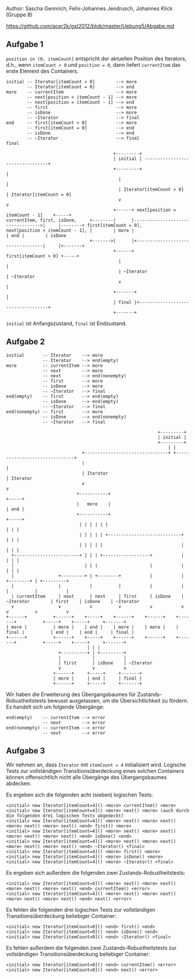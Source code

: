 Author: Sascha Gennrich, Felix-Johannes Jendrusch, Johannes Klick (Gruppe 8)

<https://github.com/acer2k/gst2012/blob/master/Uebung5/Abgabe.md>

## Aufgabe 1

`position in (0, itemCount]` entspricht der aktuellen Position des Iterators, d.h., wenn `itemCount > 0` und `position = 0`, dann liefert `currentItem` das erste Element des Containers.

	initial -- Iterator[itemCount > 0]        --> more
	        -- Iterator[itemCount = 0]        --> end
	more    -- currentItem                    --> more
	        -- next[position < itemCount - 1] --> more
	        -- next[position = itemCount - 1] --> end
	        -- first                          --> more
	        -- isDone                         --> more
	        -- ~Iterator                      --> final
	end     -- first[itemCount > 0]           --> more
	        -- first[itemCount = 0]           --> end
	        -- isDone                         --> end
	        -- ~Iterator                      --> final
	final

	                                         +---------+
	                                         | initial | ---------------------------------+
	                                         +---------+                                  |
	                                           |                                          |
	                                           | Iterator[itemCount > 0]                  | Iterator[itemCount = 0]
	                                           v                                          v
	                                         +------+ next[position = itemCount - 1]    +-----+
	currentItem, first, isDone,     +--------|      |---------------------------------->|     |--------+ first[itemCount = 0],
	next[position < itemCount - 1], |        | more |                                   | end |        | isDone
	                                +------->|      |<----------------------------------|     |<-------+
	                                         +------+              first[itemCount > 0] +-----+
	                                           |                                          |
	                                           | ~Iterator                                | ~Iterator
	                                           v                                          |
	                                         +-------+                                    |
	                                         | final |<-----------------------------------+
	                                         +-------+

`initial` ist Anfangszustand, `final` ist Endzustand.

## Aufgabe 2

	initial       -- Iterator    --> more
	              -- Iterator    --> end(empty)
	more          -- currentItem --> more
	              -- next        --> more
	              -- next        --> end(nonempty)
	              -- first       --> more
	              -- isDone      --> more
	              -- ~Iterator   --> final
	end(empty)    -- first       --> end(empty)
	              -- isDone      --> end(empty)
	              -- ~Iterator   --> final
	end(nonempty) -- first       --> more
	              -- isDone      --> end(nonempty)
	              -- ~Iterator   --> final

	                                                          +---------+
	                                                          | initial |
	                                                          +---------+
	                                                              | |
	                             +--------------------------------+ +-------------------------------+
	                             |                                                                  |
	                             | Iterator                                                         | Iterator
	                             v                                                                  v
	                           +-----------+                                                      +-----+
	                           |   more    |                                                      | end |
	                           +-----------+                                                      +-----+
	                            | | | | | |                                                        | | |
	                            | | | | | +----------------------------+                           | | |
	                            | | | | |                              |                           | | |
	  +-------------------------+ | | | +------------------+           |                           | | |
	  |                           | | |                    |           |                           | | |
	  |                 +---------+ | +--------+           |           |                  +--------+ | +---------+
	  |                 |           |          |           |           |                  |          |           |
	  | currentItem     | next      | next     | first     | isDone    | ~Iterator        | first    | isDone    | ~Iterator
	  v                 v           v          v           v           v                  v          v           v
	+------+          +------+    +-----+    +------+    +------+    +-------+          +-----+    +-----+     +-------+
	| more |          | more |    | end |    | more |    | more |    | final |          | end |    | end |     | final |
	+------+          +------+    +-----+    +------+    +------+    +-------+          +-----+    +-----+     +-------+
	                               | | |
	                    +----------+ | +---------+
	                    |            |           |
	                    | first      | isDone    | ~Iterator
	                    v            v           v
	                  +------+     +-----+     +-------+
	                  | more |     | end |     | final |
	                  +------+     +-----+     +-------+

Wir haben die Erweiterung des Übergangsbaumes für Zustands-Robustheitstests bewusst ausgelassen, um die Übersichtlichkeit zu fördern. Es handelt sich um folgende Übergänge:

	end(empty)    -- currentItem --> error
	              -- next        --> error
	end(nonempty) -- currentItem --> error
	              -- next        --> error

## Aufgabe 3

Wir nehmen an, dass `Iterator` mit `itemCount = 4` initialisiert wird. Logische Tests zur vollständigen Transitionsüberdeckung eines solchen Containers können offensichtlich nicht alle Übergänge des Übergangsbaumes abdecken.

Es ergeben sich die folgenden acht (sieben) logischen Tests:

	<initial> new Iterator[itemCount=4]() <more> currentItem() <more>
	<initial> new Iterator[itemCount=4]() <more> next() <more> (auch durch die folgenden drei logischen Tests abgedeckt)
	<initial> new Iterator[itemCount=4]() <more> next() <more> next() <more> next() <more> next() <end> first() <more>
	<initial> new Iterator[itemCount=4]() <more> next() <more> next() <more> next() <more> next() <end> isDone() <end>
	<initial> new Iterator[itemCount=4]() <more> next() <more> next() <more> next() <more> next() <end> ~Iterator() <final>
	<initial> new Iterator[itemCount=4]() <more> first() <more>
	<initial> new Iterator[itemCount=4]() <more> isDone() <more>
	<initial> new Iterator[itemCount=4]() <more> ~Iterator() <final>

Es ergeben sich außerdem die folgenden zwei Zustands-Robustheitstests:

	<initial> new Iterator[itemCount=4]() <more> next() <more> next() <more> next() <more> next() <end> currentItem() <error>
	<initial> new Iterator[itemCount=4]() <more> next() <more> next() <more> next() <more> next() <end> next() <error>

Es fehlen die folgenden drei logischen Tests zur vollständigen Transitionsüberdeckung beliebiger Container:

	<initial> new Iterator[itemCount=0]() <end> first() <end>
	<initial> new Iterator[itemCount=0]() <end> isDone() <end>
	<initial> new Iterator[itemCount=0]() <end> ~Iterator() <final>

Es fehlen außerdem die folgenden zwei Zustands-Robustheitstests zur vollständigen Transitionsüberdeckung beliebiger Container:

	<initial> new Iterator[itemCount=0]() <end> currentItem() <error>
	<initial> new Iterator[itemCount=0]() <end> next() <error>
